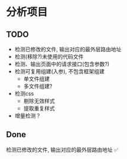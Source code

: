 # 分析项目

## TODO
* 检测已修改的文件, 输出对应的最外层路由地址
* 检测(移除?)未使用的代码文件
* 检测、输出页面中的请求接口(包含参数?)
* 检测可复用组建(入参), 不包含框架组建
  * 单文件组建
  * 多文件组建?
* 检测css
  * 剔除无效样式
  * 提取重复样式
* 增量检测？

## Done
检测已修改的文件, 输出对应的最外层路由地址 ✅
